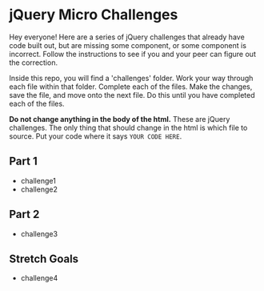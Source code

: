 # jQuery Micro Challenges

Hey everyone! Here are a series of jQuery challenges that already have code built out, but are missing some component, or some component is incorrect. Follow the instructions to see if you and your peer can figure out the correction.

Inside this repo, you will find a 'challenges' folder. Work your way through each file within that folder. Complete each of the files. Make the changes, save the file, and move onto the next file. Do this until you have completed each of the files.

**Do not change anything in the body of the html.** These are jQuery challenges. The only thing that should change in the html is which file to source. Put your code where it says `YOUR CODE HERE`.

## Part 1

- challenge1
- challenge2

## Part 2

- challenge3

## Stretch Goals

- challenge4
